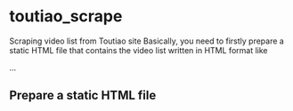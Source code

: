 # toutiao_scrape
Scraping video list from Toutiao site
Basically, you need to firstly prepare a static HTML file that contains the video list written in HTML format like <div class="detail-feed-video-item">...</div>


## Prepare a static HTML file 
